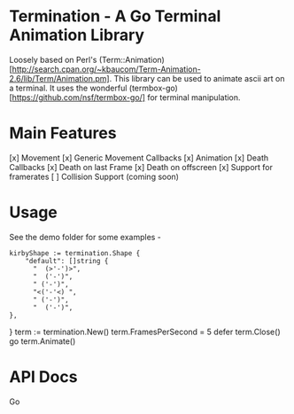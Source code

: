 # Termination - A Go Terminal Animation Library

Loosely based on Perl's (Term::Animation)[http://search.cpan.org/~kbaucom/Term-Animation-2.6/lib/Term/Animation.pm].  This library can be used to animate ascii art on a terminal.  It uses the wonderful (termbox-go)[https://github.com/nsf/termbox-go/] for terminal manipulation.

# Main Features

 [x] Movement
 [x] Generic Movement Callbacks
 [x] Animation
 [x] Death Callbacks
 [x] Death on last Frame
 [x] Death on offscreen
 [x] Support for framerates
 [ ] Collision Support (coming soon)
 

# Usage

See the demo folder for some examples - 

	kirbyShape := termination.Shape {
	    "default": []string {
	      "  (>'-')>",
	      "  ('-')",
	      " ('-')",
	      "<('-'<) ",
	      " ('-')",
	      "  ('-')",
    },
}
	term := termination.New()
	term.FramesPerSecond = 5
	defer term.Close()
	go term.Animate()

# API Docs

Go

